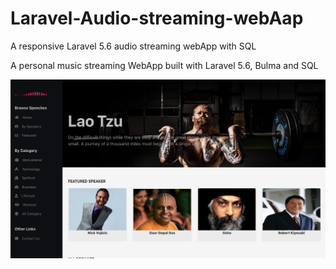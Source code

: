 # Laravel-Audio-streaming-webAap
A responsive Laravel 5.6 audio streaming webApp with SQL


A personal music streaming WebApp built with Laravel 5.6, Bulma and SQL

<img src="public/podkast.png">
